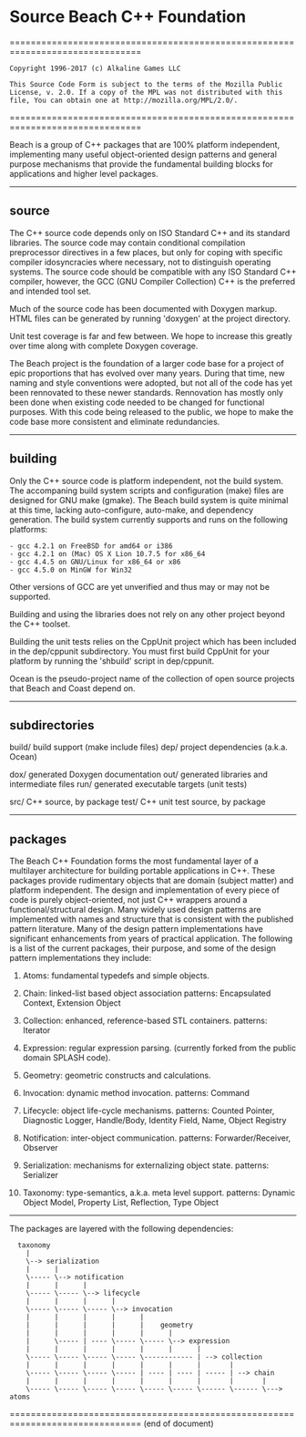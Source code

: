 # Source Beach C++ Foundation

===============================================================================

    Copyright 1996-2017 (c) Alkaline Games LLC

    This Source Code Form is subject to the terms of the Mozilla Public
    License, v. 2.0. If a copy of the MPL was not distributed with this
    file, You can obtain one at http://mozilla.org/MPL/2.0/.

===============================================================================

Beach is a group of C++ packages that are 100% platform independent,
implementing many useful object-oriented design patterns and general
purpose mechanisms that provide the fundamental building blocks for
applications and higher level packages.

------
source
------

The C++ source code depends only on ISO Standard C++ and its standard
libraries. The source code may contain conditional compilation
preprocessor directives in a few places, but only for coping with
specific compiler idosyncracies where necessary, not to distinguish
operating systems. The source code should be compatible with any ISO
Standard C++ compiler, however, the GCC (GNU Compiler Collection) C++
is the preferred and intended tool set.

Much of the source code has been documented with Doxygen markup. HTML
files can be generated by running 'doxygen' at the project directory.

Unit test coverage is far and few between. We hope to increase this
greatly over time along with complete Doxygen coverage.

The Beach project is the foundation of a larger code base for a project
of epic proportions that has evolved over many years. During that time,
new naming and style conventions were adopted, but not all of the code
has yet been rennovated to these newer standards. Rennovation has
mostly only been done when existing code needed to be changed for
functional purposes. With this code being released to the public,
we hope to make the code base more consistent and eliminate
redundancies.

--------
building
--------

Only the C++ source code is platform independent, not the build system.
The accompaning build system scripts and configuration (make) files
are designed for GNU make (gmake). The Beach build system is quite
minimal at this time, lacking auto-configure, auto-make, and dependency
generation. The build system currently supports and runs on the
following platforms:

    - gcc 4.2.1 on FreeBSD for amd64 or i386 
    - gcc 4.2.1 on (Mac) OS X Lion 10.7.5 for x86_64
    - gcc 4.4.5 on GNU/Linux for x86_64 or x86
    - gcc 4.5.0 on MinGW for Win32

Other versions of GCC are yet unverified and thus may or may not be
supported.

Building and using the libraries does not rely on any other project
beyond the C++ toolset.

Building the unit tests relies on the CppUnit project which has
been included in the dep/cppunit subdirectory. You must first
build CppUnit for your platform by running the 'shbuild' script in
dep/cppunit. 

Ocean is the pseudo-project name of the collection of open source
projects that Beach and Coast depend on.

--------------
subdirectories
--------------

build/  build support (make include files)
dep/    project dependencies (a.k.a. Ocean)

dox/    generated Doxygen documentation
out/    generated libraries and intermediate files
run/    generated executable targets (unit tests)

src/    C++ source, by package
test/   C++ unit test source, by package

----------
packages
----------

The Beach C++ Foundation forms the most fundamental layer of a
multilayer architecture for building portable applications in C++.
These packages provide rudimentary objects that are domain (subject
matter) and platform independent. The design and implementation of
every piece of code is purely object-oriented, not just C++ wrappers
around a functional/structural design. Many widely used design patterns
are implemented with names and structure that is consistent with the
published pattern literature. Many of the design pattern
implementations have significant enhancements from years of practical
application. The following is a list of the current packages, their
purpose, and some of the design pattern implementations they include:

1.  Atoms: fundamental typedefs and simple objects.

2.  Chain: linked-list based object association
        patterns: Encapsulated Context, Extension Object

3.  Collection: enhanced, reference-based STL containers.
        patterns: Iterator

4.  Expression: regular expression parsing.
        (currently forked from the public domain SPLASH code).

5.  Geometry: geometric constructs and calculations.

6.  Invocation: dynamic method invocation.
        patterns: Command

7.  Lifecycle: object life-cycle mechanisms.
        patterns: Counted Pointer, Diagnostic Logger, Handle/Body,
                    Identity Field, Name, Object Registry

8.  Notification: inter-object communication.
        patterns: Forwarder/Receiver, Observer

9.  Serialization: mechanisms for externalizing object state.
        patterns: Serializer

10. Taxonomy: type-semantics, a.k.a. meta level support.
        patterns: Dynamic Object Model, Property List, Reflection,
                    Type Object

----------------------

The packages are layered with the following dependencies:

```
  taxonomy
    |              
    \--> serialization
    |      |       
    \----- \--> notification
    |      |      |
    \----- \----- \--> lifecycle
    |      |      |      |   
    \----- \----- \----- \--> invocation
    |      |      |      |      |
    |      |      |      |      |    geometry
    |      |      |      |      |      |  
    |      \----- | ---- \----- \----- \--> expression
    |      |      |      |      |      |      |       
    \----- \----- \----- \----- \------------ | --> collection
    |      |      |      |      |      |      |       |
    \----- \----- \----- \----- | ---- | ---- | ----- | --> chain
    |      |      |      |      |      |      |       |       |
    \----- \----- \----- \----- \----- \----- \------ \------ \---> atoms
```

===============================================================================
(end of document)
